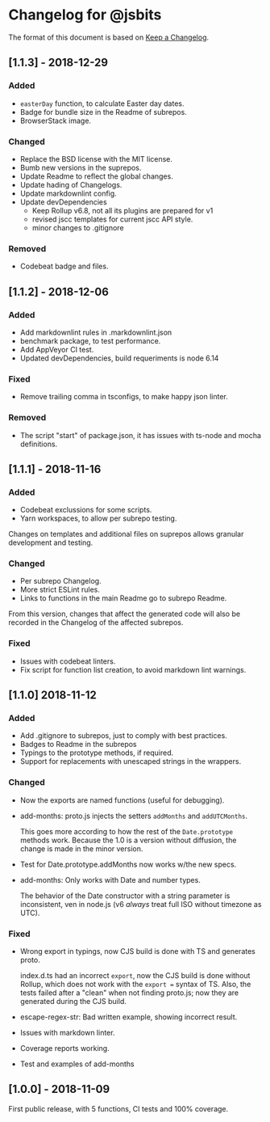 # Changelog for @jsbits

The format of this document is based on [Keep a Changelog](https://keepachangelog.com/en/1.0.0/).

## \[1.1.3] - 2018-12-29

### Added

- `easterDay` function, to calculate Easter day dates.
- Badge for bundle size in the Readme of subrepos.
- BrowserStack image.

### Changed

- Replace the BSD license with the MIT license.
- Bumb new versions in the suprepos.
- Update Readme to reflect the global changes.
- Update hading of Changelogs.
- Update markdownlint config.
- Update devDependencies
  - Keep Rollup v6.8, not all its plugins are prepared for v1
  - revised jscc templates for current jscc API style.
  - minor changes to .gitignore

### Removed

- Codebeat badge and files.

## \[1.1.2] - 2018-12-06

### Added

- Add markdownlint rules in .markdownlint.json
- benchmark package, to test performance.
- Add AppVeyor CI test.
- Updated devDependencies, build requeriments is node 6.14

### Fixed

- Remove trailing comma in tsconfigs, to make happy json linter.

### Removed

- The script "start" of package.json, it has issues with ts-node and mocha definitions.

## \[1.1.1] - 2018-11-16

### Added

- Codebeat exclussions for some scripts.
- Yarn workspaces, to allow per subrepo testing.

Changes on templates and additional files on suprepos allows granular development and testing.

### Changed

- Per subrepo Changelog.
- More strict ESLint rules.
- Links to functions in the main Readme go to subrepo Readme.

From this version, changes that affect the generated code will also be recorded in the Changelog of the affected subrepos.

### Fixed

- Issues with codebeat linters.
- Fix script for function list creation, to avoid markdown lint warnings.

## \[1.1.0] 2018-11-12

### Added

- Add .gitignore to subrepos, just to comply with best practices.
- Badges to Readme in the subrepos
- Typings to the prototype methods, if required.
- Support for replacements with unescaped strings in the wrappers.

### Changed

- Now the exports are named functions (useful for debugging).

- add-months: proto.js injects the setters `addMonths` and `addUTCMonths`.

  This goes more according to how the rest of the `Date.prototype` methods work. Because the 1.0 is a version without diffusion, the change is made in the minor version.

- Test for Date.prototype.addMonths now works w/the new specs.

- add-months: Only works with Date and number types.

  The behavior of the Date constructor with a string parameter is inconsistent, ven in node.js (v6 _always_ treat full ISO without timezone as UTC).

### Fixed

- Wrong export in typings, now CJS build is done with TS and generates proto.

  index.d.ts had an incorrect `export`, now the CJS build is done without Rollup, which does not work with the `export =` syntax of TS.
  Also, the tests failed after a "clean" when not finding proto.js; now they are generated during the CJS build.

- escape-regex-str: Bad written example, showing incorrect result.

- Issues with markdown linter.

- Coverage reports working.

- Test and examples of add-months

## \[1.0.0] - 2018-11-09

First public release, with 5 functions, CI tests and 100% coverage.
